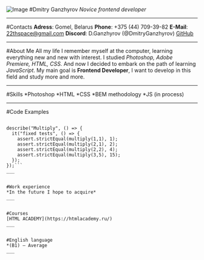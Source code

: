 ![Image](/rsschool-cv/img/avatar.jpg)
#Dmitry Ganzhyrov
*Novice frontend developer*
___


#Contacts
**Adress**: Gomel, Belarus
**Phone**: +375 (44) 709-39-82
**E-Mail**: 22thspace@gmail.com
**Discord**: D.Ganzhyrov (@DmitryGanzhyrov)
[GitHub](https://github.com/DmitryGanzhyrov)
___


#About Me
All my life I remember myself at the computer, learning everything new and new with interest.
I studied *Photoshop, Adobe Premiere, HTML, CSS.*
And now I decided to embark on the path of learning *JavaScript*.
My main goal is **Frontend Developer**, I want to develop in this field and study more and more.
___


#Skills
*Photoshop
*HTML
*CSS
*BEM methodology
*JS (in process)
___


#Code Examples
```const assert = require("chai").assert;

describe("Multiply", () => {
  it("fixed tests", () => {
    assert.strictEqual(multiply(1,1), 1);
    assert.strictEqual(multiply(2,1), 2);
    assert.strictEqual(multiply(2,2), 4);
    assert.strictEqual(multiply(3,5), 15);   
  });
});```
___


#Work experience
*In the future I hope to acquire*
___


#Сourses
[HTML ACADEMY](https://htmlacademy.ru/)
___


#English language
*(B1) – Average
___